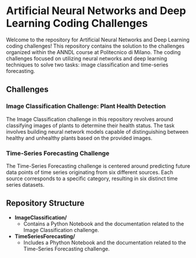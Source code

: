 # Artificial Neural Networks and Deep Learning Coding Challenges

Welcome to the repository for Artificial Neural Networks and Deep Learning coding challenges! This repository contains the solution to the challenges organized within the ANNDL course at Politecnico di Milano. The coding challenges focused on utilizing neural networks and deep learning techniques to solve two tasks: image classification and time-series forecasting.

## Challenges

### Image Classification Challenge: Plant Health Detection

The Image Classification challenge in this repository revolves around classifying images of plants to determine their health status. The task involves building neural network models capable of distinguishing between healthy and unhealthy plants based on the provided images.

### Time-Series Forecasting Challenge

The Time-Series Forecasting challenge is centered around predicting future data points of time series originating from six different sources. Each source corresponds to a specific category, resulting in six distinct time series datasets.

## Repository Structure

- **ImageClassification/**
  - Contains a Python Notebook and the documentation related to the Image Classification challenge.
- **TimeSeriesForecasting/**
  - Includes a Phython Notebook and the documentation related to the Time-Series Forecasting challenge.
